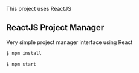 This project uses ReactJS 

## ReactJS Project Manager

Very simple project manager interface using React

```sh
$ npm install
```

```sh
$ npm start
```
